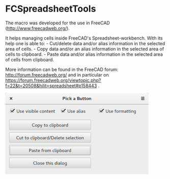 # FCSpreadsheetTools
The macro was developed for the use in FreeCAD (http://www.freecadweb.org/).

It helps managing cells inside FreeCAD's Spreadsheet-workbench. With its help one is able to:
       - Cut/delete data and/or alias information in the selected area of cells.
       - Copy data and/or an alias information in the selected area of cells to clipboard.
       - Paste data and/or alias information in the selected area of cells from clipboard.

More information can be found in the FreeCAD forum: http://forum.freecadweb.org/ and in particular on https://forum.freecadweb.org/viewtopic.php?f=22&t=20508&hilit=spreadsheet#p158443 .

![Screenshot of the ui](https://github.com/HoWilgh/FCSpreadsheetTools/blob/master/Screenshot%20from%202017-09-02%2020-01-49.png)

